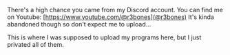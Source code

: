 There's a high chance you came from my Discord account.
You can find me on Youtube:
[https://www.youtube.com/@r3bones](@r3bones)
It's kinda abandoned though so don't expect me to upload...

This is where I was supposed to upload my programs here, but I just privated all of them.

<!--
**rthreebon3s/rthreebon3s** is a ✨ _special_ ✨ repository because its `README.md` (this file) appears on your GitHub profile.

Here are some ideas to get you started:

- 🔭 I’m currently working on ...
- 🌱 I’m currently learning ...
- 👯 I’m looking to collaborate on ...
- 🤔 I’m looking for help with ...
- 💬 Ask me about ...
- 📫 How to reach me: ...
- 😄 Pronouns: ...
- ⚡ Fun fact: ...
-->
